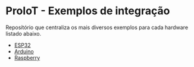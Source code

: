 # ProIoT - Exemplos de integração

Reposítório que centraliza os mais diversos exemplos para cada hardware listado abaixo.

* [ESP32](https://github.com/proiot/esp32-exemplos)
* [Arduino](https://github.com/proiot/arduino-exemplos)
* [Raspberry](https://github.com/proiot/raspberry-exemplos)
